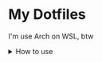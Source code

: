 <h1>My Dotfiles</h1>
<p>I'm use Arch on WSL, btw</p>
<details>
  <summary>How to use</summary>
  <h2>Note:</h2>
  <ul>
    <li>chadrc.lua is for nvchad, place it in ~/.config/nvim/lua</li>
    <li>config.conf for neofetch config, place it in ~/.config/neofetch</li>
  </ul>
</details>
